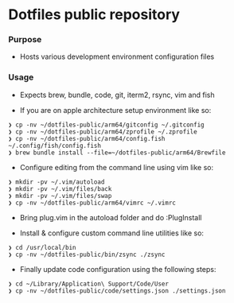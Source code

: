 # Dotfiles public repository

### Purpose

- Hosts various development environment configuration files

### Usage

- Expects brew, bundle, code, git, iterm2, rsync, vim and fish

- If you are on apple architecture setup environment like so:

```
❯ cp -nv ~/dotfiles-public/arm64/gitconfig ~/.gitconfig
❯ cp -nv ~/dotfiles-public/arm64/zprofile ~/.zprofile
❯ cp -nv ~/dotfiles-public/arm64/config.fish ~/.config/fish/config.fish
❯ brew bundle install --file=~/dotfiles-public/arm64/Brewfile
```

- Configure editing from the command line using vim like so:

```
❯ mkdir -pv ~/.vim/autoload
❯ mkdir -pv ~/.vim/files/back
❯ mkdir -pv ~/.vim/files/swap
❯ cp -nv ~/dotfiles-public/arm64/vimrc ~/.vimrc
```

- Bring plug.vim in the autoload folder and do :PlugInstall

- Install & configure custom command line utilities like so:

```
❯ cd /usr/local/bin
❯ cp -nv ~/dotfiles-public/bin/zsync ./zsync
```

- Finally update code configuration using the following steps:

```
❯ cd ~/Library/Application\ Support/Code/User
❯ cp -nv ~/dotfiles-public/code/settings.json ./settings.json
```
